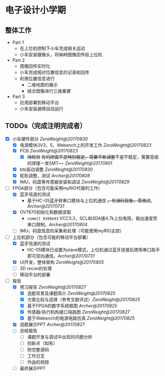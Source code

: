 # 电子设计小学期
## 整体工作
- Part 1
    - 在上位机控制下小车完成相关运动
    - 小车安装摄像头，将~~实时~~图像回传给上位机  
- Part 2  
    - 图像回传实时化
    - 小车完成相对位置信息的记录和回传
    - 利用位置信息进行
        - 二维地图的展示
        - 结合图像进行三维重建
- Part 3
    - 应用部署到移动平台
    - 小车安装避障自动运行

## TODOs（完成注明完成者）
- [x] 小车硬件部分 *ZeroWeight@20170830*
    - [x] 电源模块3V3，5，Webench上的开发工作 *ZeroWeight@20170823*
    - [x] PCB *ZeroWeight@20170823*
        - [x] ~~待校验~~ ~~有的焊盘不是特别稳定，需要不断调整~~不是不稳定，需要高级的焊接一发SMT~~ *ZeroWeight@20170901*
    - [x] bts驱动调整 *ZeroWeight@20170830*
    - [x] 舵机调整，测试 *Archer@20170808*
    - [x] IMU，码盘等传感器安装和调试 *ZeroWeight@20170829*
- [ ] FPGA部分（包含可能采用myRIO代替的工作）
    - [x] 蓝牙信道的测试
        - 基于HC-05蓝牙转串口模块与上位机通信 ~~，有误码现象，需改进~~。*Archer@20170731*
    - [x] OV7670初始化和数据读取
        - `commit 9108e93` VCC3.3，SCL和SDA接4.7k上拉电阻，输出速度受串口限制。*Archer@20170804*
    - [ ] IMU，码盘信息的采集和处理（可能使用myRIO主控）
- [ ] 上位机部分（包含可能的移动平台部署）
    - [x] 蓝牙信道的测试
        - HC-05模块已设置为slave模式，上位机通过蓝牙连接后使用串口助手即可双向通信。*Archer@20170731*
    - [x] UI开发，整体架构 *ZeroWeight@20170805*
    - [ ] 3D recon的处理
    - [ ] 移动平台的部署
- [ ] 报告
    - [x] 预习报告 *ZeroWeight@20170827*
        - [x] 选题背景及课题简介 *ZeroWeight@20170825*
        - [x] 方案比较与选择（参考文献评述）*ZeroWeight@20170825*
        - [x] 基于FPGA的数字系统框图 *Archer@20170825*
        - [x] 传感器/执行机构接口电路图 *ZeroWeight@20170827*
        - [x] 基于Webench的电源电路仿真 *ZeroWeight@20170825*
    - [x] 选题展示PPT *Archer@20170827*
    - [ ] 总结报告
        - [ ] 课题开发与调试中出现的问题分析
        - [ ] 创新点（如有）
        - [ ] 附完整源码
        - [ ] 工作日志
        - [ ] 作品的视频
    - [ ] 最终展示PPT
